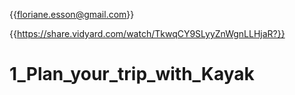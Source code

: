 {{floriane.esson@gmail.com}}

{{https://share.vidyard.com/watch/TkwqCY9SLyyZnWgnLLHjaR?}}

# 1_Plan_your_trip_with_Kayak